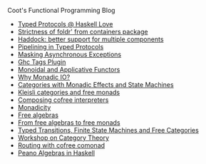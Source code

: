 Coot's Functional Programming Blog

<!-- BLOG-POST-LIST:START -->
- [Typed Protocols @ Haskell Love](https://coot.me/posts/typed-protocols-at-haskell-love.html)
- [Strictness of foldr&#39; from containers package](https://coot.me/posts/containers-strict-foldr.html)
- [Haddock: better support for multiple components](https://coot.me/posts/haddock-multi-component-support.html)
- [Pipelining in Typed Protocols](https://coot.me/posts/typed-protocol-pipelining.html)
- [Masking Asynchronous Exceptions](https://coot.me/posts/mask.html)
- [Ghc Tags Plugin](https://coot.me/posts/ghc-tags-plugin.html)
- [Monoidal and Applicative Functors](https://coot.me/posts/monoidal-functors.html)
- [Why Monadic IO?](https://coot.me/posts/monadic-io.html)
- [Categories with Monadic Effects and State Machines](https://coot.me/posts/categories-with-monadic-effects.html)
- [Kleisli categories and free monads](https://coot.me/posts/kleisli-categories-and-free-monads.html)
- [Composing cofree interpreters](https://youtu.be/klpKIs84_bU)
- [Monadicity](https://coot.me/posts/monadicity.html)
- [Free algebras](https://hackage.haskell.org/package/free-algebras)
- [From free algebras to free monads](https://coot.me/posts/free-monads.html)
- [Typed Transitions, Finite State Machines and Free Categories](https://coot.me/posts/finite-state-machines.html)
- [Workshop on Category Theory](https://youtu.be/-WdBFLyTHGw)
- [Routing with cofree comonad](https://youtu.be/O78UOsKAXsc)
- [Peano Algebras in Haskell](https://coot.me/posts/peano-algebras-in-haskell.html)
<!-- BLOG-POST-LIST:END -->
